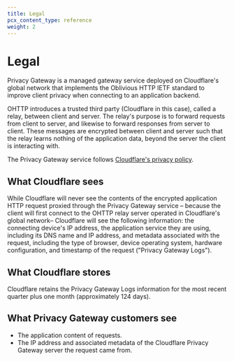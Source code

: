 ```yaml
---
title: Legal
pcx_content_type: reference
weight: 2
---
```


# Legal

Privacy Gateway is a managed gateway service deployed on Cloudflare's global network that implements the Oblivious HTTP IETF standard to improve client privacy when connecting to an application backend. 

OHTTP introduces a trusted third party (Cloudflare in this case), called a relay, between client and server. The relay's purpose is to forward requests from client to server, and likewise to forward responses from server to client. These messages are encrypted between client and server such that the relay learns nothing of the application data, beyond the server the client is interacting with.

The Privacy Gateway service follows [Cloudflare's privacy policy](https://www.cloudflare.com/privacypolicy/).

## What Cloudflare sees

While Cloudflare will never see the contents of the encrypted application HTTP request proxied through the Privacy Gateway service – because the client will first connect to the OHTTP relay server operated in Cloudflare's global network– Cloudflare will see the following information: the connecting device's IP address, the application service they are using, including its DNS name and IP address, and metadata associated with the request, including the type of browser, device operating system, hardware configuration, and timestamp of the request ("Privacy Gateway Logs").

## What Cloudflare stores

Cloudflare retains the Privacy Gateway Logs information for the most recent quarter plus one month (approximately 124 days).

## What Privacy Gateway customers see

- The application content of requests.
- The IP address and associated metadata of the Cloudflare Privacy Gateway server the request came from.